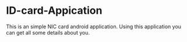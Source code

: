 # ID-card-Appication
This is an simple NIC card android application. Using this application you can get all some details about you.
